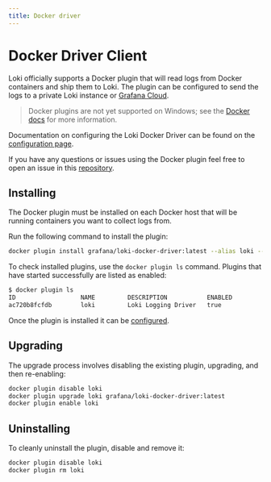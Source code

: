 ```yaml
---
title: Docker driver
---
```

# Docker Driver Client

Loki officially supports a Docker plugin that will read logs from Docker
containers and ship them to Loki. The plugin can be configured to send the logs
to a private Loki instance or [Grafana Cloud](https://grafana.com/oss/loki).

> Docker plugins are not yet supported on Windows; see the
> [Docker docs](https://docs.docker.com/engine/extend) for more information.

Documentation on configuring the Loki Docker Driver can be found on the
[configuration page](./configuration.md).

If you have any questions or issues using the Docker plugin feel free to open an issue in this [repository](https://github.com/grafana/loki/issues).

## Installing

The Docker plugin must be installed on each Docker host that will be running
containers you want to collect logs from.

Run the following command to install the plugin:

```bash
docker plugin install grafana/loki-docker-driver:latest --alias loki --grant-all-permissions
```

To check installed plugins, use the `docker plugin ls` command. Plugins that
have started successfully are listed as enabled:

```bash
$ docker plugin ls
ID                  NAME         DESCRIPTION           ENABLED
ac720b8fcfdb        loki         Loki Logging Driver   true
```

Once the plugin is installed it can be [configured](../../configuration/).

## Upgrading

The upgrade process involves disabling the existing plugin, upgrading, and then
re-enabling:

```bash
docker plugin disable loki
docker plugin upgrade loki grafana/loki-docker-driver:latest
docker plugin enable loki
```

## Uninstalling

To cleanly uninstall the plugin, disable and remove it:

```bash
docker plugin disable loki
docker plugin rm loki
```
